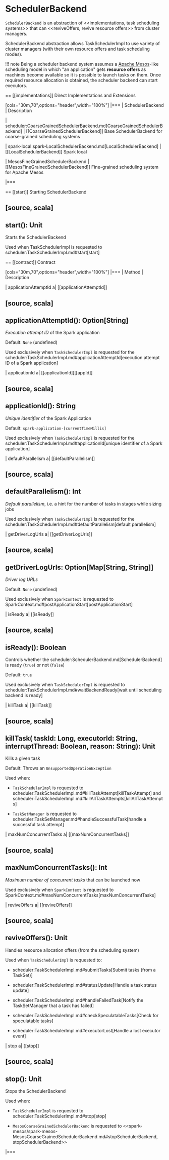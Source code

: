 # SchedulerBackend

`SchedulerBackend` is an abstraction of <<implementations, task scheduling systems>> that can <<reviveOffers, revive resource offers>> from cluster managers.

SchedulerBackend abstraction allows TaskSchedulerImpl to use variety of cluster managers (with their own resource offers and task scheduling modes).

!!! note
    Being a scheduler backend system assumes a [Apache Mesos](http://mesos.apache.org/)-like scheduling model in which "an application" gets **resource offers** as machines become available so it is possible to launch tasks on them. Once required resource allocation is obtained, the scheduler backend can start executors.

== [[implementations]] Direct Implementations and Extensions

[cols="30m,70",options="header",width="100%"]
|===
| SchedulerBackend
| Description

| scheduler:CoarseGrainedSchedulerBackend.md[CoarseGrainedSchedulerBackend]
| [[CoarseGrainedSchedulerBackend]] Base SchedulerBackend for coarse-grained scheduling systems

| spark-local:spark-LocalSchedulerBackend.md[LocalSchedulerBackend]
| [[LocalSchedulerBackend]] Spark local

| MesosFineGrainedSchedulerBackend
| [[MesosFineGrainedSchedulerBackend]] Fine-grained scheduling system for Apache Mesos

|===

== [[start]] Starting SchedulerBackend

[source, scala]
----
start(): Unit
----

Starts the SchedulerBackend

Used when TaskSchedulerImpl is requested to scheduler:TaskSchedulerImpl.md#start[start]

== [[contract]] Contract

[cols="30m,70",options="header",width="100%"]
|===
| Method
| Description

| applicationAttemptId
a| [[applicationAttemptId]]

[source, scala]
----
applicationAttemptId(): Option[String]
----

*Execution attempt ID* of the Spark application

Default: `None` (undefined)

Used exclusively when `TaskSchedulerImpl` is requested for the scheduler:TaskSchedulerImpl.md#applicationAttemptId[execution attempt ID of a Spark application]

| applicationId
a| [[applicationId]][[appId]]

[source, scala]
----
applicationId(): String
----

*Unique identifier* of the Spark Application

Default: `spark-application-[currentTimeMillis]`

Used exclusively when `TaskSchedulerImpl` is requested for the scheduler:TaskSchedulerImpl.md#applicationId[unique identifier of a Spark application]

| defaultParallelism
a| [[defaultParallelism]]

[source, scala]
----
defaultParallelism(): Int
----

*Default parallelism*, i.e. a hint for the number of tasks in stages while sizing jobs

Used exclusively when `TaskSchedulerImpl` is requested for the scheduler:TaskSchedulerImpl.md#defaultParallelism[default parallelism]

| getDriverLogUrls
a| [[getDriverLogUrls]]

[source, scala]
----
getDriverLogUrls: Option[Map[String, String]]
----

*Driver log URLs*

Default: `None` (undefined)

Used exclusively when `SparkContext` is requested to SparkContext.md#postApplicationStart[postApplicationStart]

| isReady
a| [[isReady]]

[source, scala]
----
isReady(): Boolean
----

Controls whether the scheduler:SchedulerBackend.md[SchedulerBackend] is ready (`true`) or not (`false`)

Default: `true`

Used exclusively when `TaskSchedulerImpl` is requested to scheduler:TaskSchedulerImpl.md#waitBackendReady[wait until scheduling backend is ready]

| killTask
a| [[killTask]]

[source, scala]
----
killTask(
  taskId: Long,
  executorId: String,
  interruptThread: Boolean,
  reason: String): Unit
----

Kills a given task

Default: Throws an `UnsupportedOperationException`

Used when:

* `TaskSchedulerImpl` is requested to scheduler:TaskSchedulerImpl.md#killTaskAttempt[killTaskAttempt] and scheduler:TaskSchedulerImpl.md#killAllTaskAttempts[killAllTaskAttempts]

* `TaskSetManager` is requested to scheduler:TaskSetManager.md#handleSuccessfulTask[handle a successful task attempt]

| maxNumConcurrentTasks
a| [[maxNumConcurrentTasks]]

[source, scala]
----
maxNumConcurrentTasks(): Int
----

*Maximum number of concurrent tasks* that can be launched now

Used exclusively when `SparkContext` is requested to SparkContext.md#maxNumConcurrentTasks[maxNumConcurrentTasks]

| reviveOffers
a| [[reviveOffers]]

[source, scala]
----
reviveOffers(): Unit
----

Handles resource allocation offers (from the scheduling system)

Used when `TaskSchedulerImpl` is requested to:

* scheduler:TaskSchedulerImpl.md#submitTasks[Submit tasks (from a TaskSet)]

* scheduler:TaskSchedulerImpl.md#statusUpdate[Handle a task status update]

* scheduler:TaskSchedulerImpl.md#handleFailedTask[Notify the TaskSetManager that a task has failed]

* scheduler:TaskSchedulerImpl.md#checkSpeculatableTasks[Check for speculatable tasks]

* scheduler:TaskSchedulerImpl.md#executorLost[Handle a lost executor event]

| stop
a| [[stop]]

[source, scala]
----
stop(): Unit
----

Stops the SchedulerBackend

Used when:

* `TaskSchedulerImpl` is requested to scheduler:TaskSchedulerImpl.md#stop[stop]

* `MesosCoarseGrainedSchedulerBackend` is requested to <<spark-mesos/spark-mesos-MesosCoarseGrainedSchedulerBackend.md#stopSchedulerBackend, stopSchedulerBackend>>

|===
